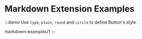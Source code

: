 # Markdown Extension Examples

:::demo Use `type`, `plain`, `round` and `circle` to define Button's style.

markdown-examples/1
:::
